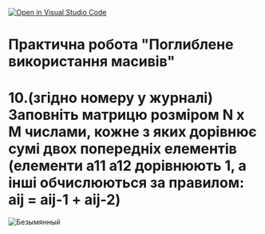 [![Open in Visual Studio Code](https://classroom.github.com/assets/open-in-vscode-c66648af7eb3fe8bc4f294546bfd86ef473780cde1dea487d3c4ff354943c9ae.svg)](https://classroom.github.com/online_ide?assignment_repo_id=7803687&assignment_repo_type=AssignmentRepo)
# Практична робота "Поглиблене використання масивів"

# 10.(згідно номеру у журналі) Заповніть матрицю розміром N x M числами, кожне з яких дорівнює сумі двох попередніх елементів (елементи a11 a12 дорівнюють 1, а інші обчислюються за правилом: aij = aij-1 + aij-2)
![Безымянный](https://user-images.githubusercontent.com/67110285/167166249-92a6ab5c-a9e8-49c2-886c-e6b679cf6536.png)
